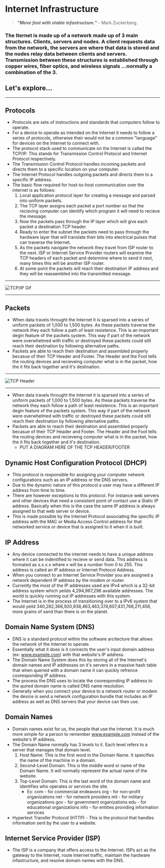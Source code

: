 # Internet Infrastructure 
> ***"Move fast with stable infastructure."*** - Mark Zuckerberg. 
### The Iternet is made up of a network made up of 3 main structures. Clients, servers and nodes. A client requests data from the network, the servers are where that data is stored and the nodes relay data between clients and servers. Transmission between these structures is established through copper wires, fiber optics, and wireless signals ...normally a combination of the 3. 
## Let's explore...
---
## Protocols
* Protocols are sets of instructions and standards that computers follow to operate. 
* For a device to operate as intended on the Internet it needs to follow a series of protocols, otherwise their would not be a common "language" for devices on the Internet to connect with. 
* The protocol stack used to communicate on the Internet is called the TCP/IP. This stands for Transmission Control Protocol and Internet Protocol respectively. 
* The Transmission Control Protocol handles incoming packets and directs them to a specific location on your computer. 
* The Internet Protocol handles outgoing packets and directs them to a specific IP address.
* The basic flow required for host-to-host communication over the internet is as follows: 
  1. Local application protocol layer for creating a message and parsed into uniform packets. 
  2. The TCP layer assigns each packet a port number so that the recieving computer can identify which program it will need to recieve the message. 
  3. Now the packets pass through the IP layer which will give each packet a destination TCP header. 
  4. Ready to enter the subnet the packets need to pass through the hardware layer that will translate their bits into electrical pulses that can traverse the Internet. 
  5. As the packets navigate the network they travel from ISP router to the next. ISP or Internet Service Provider routers will examine the TCP headers of each packet and determine where to send it next, many times this will be another ISP router. 
  6. At some point the packets will reach their destination IP address and they will be reassembled into the transmitted message.
---
![TCP/IP Gif](C:\Users\ChrisGuarino\Documents\IS601\Project_1\images\tcpip.gif)

---
## Packets 
* When data travels throught the Internet it is sparsed into a series of uniform packets of 1,000 to 1,500 bytes. As these packets traverse the network they each follow a path of least resistence. This is an important degin feature of the packets system. This way if part of the network were overwhelmed with traffic or destroyed these packets could sitll reach their destination by following alternative paths. 
* Packets are able to reach their destination and assembled properly becasue of their TCP Header and Footer. The Header and the Foot tells the routing devices and recieveing computer what is in the packet, how the it fits back together and it's destination. 
---
![TCP Header](C:\Users\ChrisGuarino\Documents\IS601\Project_1\images\tcp_header.png)

---
* When data travels throught the Internet it is sparsed into a series of uniform packets of 1,000 to 1,500 bytes. As these packets traverse the network they each follow a path of least resistence. This is an important degin feature of the packets system. This way if part of the network were overwhelmed with traffic or destroyed these packets could sitll reach their destination by following alternative paths. 
* Packets are able to reach their destination and assembled properly becasue of their TCP Header and Footer. The Header and the Foot tells the routing devices and recieveing computer what is in the packet, how the it fits back together and it's destination. 
  * PUT A DIAGRAM HERE OF THE TCP HEADER/FOOTER
## Dynamic Host Configuration Protocol (DHCP)
* This protocol is responsible for assigning your computer network configurations such as an IP address or the DNS servers. 
* Due to the dynamic nature of this protocol a user may have a different IP address from time to time.  
* There are however exceptions to this protocol. For instance web servers and other devices that need a consistent point of contact use a Static IP address. Basically when this is the case the same IP address is always assigned to that web server or device. 
* This is made possible by the Internet Protocol associating the specific IP address with the MAC or Media Access Control address for that networked service or device that is assigned to it when it is built. 
## IP Address 
* Any device connected to the internet needs to have a unique address where it can be indentified to recieve or send data. This address is formated as x.x.x.x where x will be a number from 0 to 255. This address is called an IP address or Internet Protocol Address. 
* When you connect to an Internet Service Provider you are assigned a network dependent IP address by the modem or router. 
* Currently the most of the IP addresses used are IPv4 which is a 32-bit address system which yeilds 4,294,967,296 available addresses. The world is quickly running out IP addresses with this system. 
* The Internet is in the process of transitioning over to a IPv6 system that would yeild 340,282,366,920,938,463,463,374,607,431,768,211,456, more grains of sand than there is on the planet.  
## Domain Name System (DNS)
* DNS is a standard protocol within the software arcitecture that allows the network of the Internet to operate. 
* Essentially what it does is it connects the user's input domain address (ex: www.example.com) with that website's IP address. 
* The Domain Name System does this by storing all of the Internet's domain names and IP addresses on it's servers in a massive hash table that when queried with a domain name it can quickly refrence cooresponding IP address. 
* The process the DNS uses to locate the cooresponding IP address to the quired domain name is called DNS name resolution. 
* Generally when you connect your device to a network router or modem the device is send a network configuration bundle that includes an IP address as well as DNS servers that your device can then use. 
## Domain Names
* Domain names exist for us, the people that use the internet. It is much more simple for a person to remember www.example.com instead of the website's IP address. 
* The Domain Name normally has 3 levels to it. Each level refers to a server that manages that domain level.   
  1. Host Name: This is the first word in the Domain Name. It speicifies the name of the machine in a domain. 
  2. Second-Level Domain: This is the middle word or name of the Domain Name. It will normally represent the actual name of the website. 
  3. Top-Level Domain: This is the last word of the domain name and identifies who operates or services the site. 
      * Ex: com - for commercial endeavors org - for non-profit organizations net - for network providers mil - for military organizations gov - for government organizations edu - for educational organizations info - for entities providing information services
* Hypertext Transfer Protocol (HTTP) - This is the protocol that handles information sent by the user to a website. 
## Internet Service Provider (ISP) 
* The ISP is a company that offers access to the Internet. ISPs act as the gateway to the Internet, route Internet traffic, maintain the hardware infastructure, and resolve domain names with the DNS. 